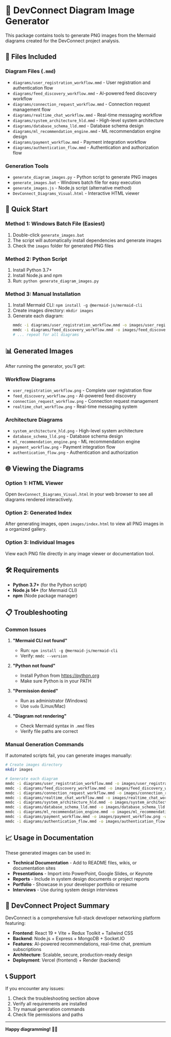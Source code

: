 # 🎨 DevConnect Diagram Image Generator

This package contains tools to generate PNG images from the Mermaid diagrams created for the DevConnect project analysis.

## 📁 Files Included

### Diagram Files (`.mmd`)
- `diagrams/user_registration_workflow.mmd` - User registration and authentication flow
- `diagrams/feed_discovery_workflow.mmd` - AI-powered feed discovery workflow
- `diagrams/connection_request_workflow.mmd` - Connection request management flow
- `diagrams/realtime_chat_workflow.mmd` - Real-time messaging workflow
- `diagrams/system_architecture_hld.mmd` - High-level system architecture
- `diagrams/database_schema_lld.mmd` - Database schema design
- `diagrams/ml_recommendation_engine.mmd` - ML recommendation engine design
- `diagrams/payment_workflow.mmd` - Payment integration workflow
- `diagrams/authentication_flow.mmd` - Authentication and authorization flow

### Generation Tools
- `generate_diagram_images.py` - Python script to generate PNG images
- `generate_images.bat` - Windows batch file for easy execution
- `generate_images.js` - Node.js script (alternative method)
- `DevConnect_Diagrams_Visual.html` - Interactive HTML viewer

## 🚀 Quick Start

### Method 1: Windows Batch File (Easiest)
1. Double-click `generate_images.bat`
2. The script will automatically install dependencies and generate images
3. Check the `images` folder for generated PNG files

### Method 2: Python Script
1. Install Python 3.7+
2. Install Node.js and npm
3. Run: `python generate_diagram_images.py`

### Method 3: Manual Installation
1. Install Mermaid CLI: `npm install -g @mermaid-js/mermaid-cli`
2. Create images directory: `mkdir images`
3. Generate each diagram:
   ```bash
   mmdc -i diagrams/user_registration_workflow.mmd -o images/user_registration_workflow.png
   mmdc -i diagrams/feed_discovery_workflow.mmd -o images/feed_discovery_workflow.png
   # ... repeat for all diagrams
   ```

## 📊 Generated Images

After running the generator, you'll get:

### Workflow Diagrams
- `user_registration_workflow.png` - Complete user registration flow
- `feed_discovery_workflow.png` - AI-powered feed discovery
- `connection_request_workflow.png` - Connection request management
- `realtime_chat_workflow.png` - Real-time messaging system

### Architecture Diagrams
- `system_architecture_hld.png` - High-level system architecture
- `database_schema_lld.png` - Database schema design
- `ml_recommendation_engine.png` - ML recommendation engine
- `payment_workflow.png` - Payment integration flow
- `authentication_flow.png` - Authentication and authorization

## 🌐 Viewing the Diagrams

### Option 1: HTML Viewer
Open `DevConnect_Diagrams_Visual.html` in your web browser to see all diagrams rendered interactively.

### Option 2: Generated Index
After generating images, open `images/index.html` to view all PNG images in a organized gallery.

### Option 3: Individual Images
View each PNG file directly in any image viewer or documentation tool.

## 🛠️ Requirements

- **Python 3.7+** (for the Python script)
- **Node.js 14+** (for Mermaid CLI)
- **npm** (Node package manager)

## 📋 Troubleshooting

### Common Issues

1. **"Mermaid CLI not found"**
   - Run: `npm install -g @mermaid-js/mermaid-cli`
   - Verify: `mmdc --version`

2. **"Python not found"**
   - Install Python from https://python.org
   - Make sure Python is in your PATH

3. **"Permission denied"**
   - Run as administrator (Windows)
   - Use `sudo` (Linux/Mac)

4. **"Diagram not rendering"**
   - Check Mermaid syntax in `.mmd` files
   - Verify file paths are correct

### Manual Generation Commands

If automated scripts fail, you can generate images manually:

```bash
# Create images directory
mkdir images

# Generate each diagram
mmdc -i diagrams/user_registration_workflow.mmd -o images/user_registration_workflow.png -w 1200 -H 800
mmdc -i diagrams/feed_discovery_workflow.mmd -o images/feed_discovery_workflow.png -w 1200 -H 800
mmdc -i diagrams/connection_request_workflow.mmd -o images/connection_request_workflow.png -w 1200 -H 800
mmdc -i diagrams/realtime_chat_workflow.mmd -o images/realtime_chat_workflow.png -w 1200 -H 800
mmdc -i diagrams/system_architecture_hld.mmd -o images/system_architecture_hld.png -w 1200 -H 800
mmdc -i diagrams/database_schema_lld.mmd -o images/database_schema_lld.png -w 1200 -H 800
mmdc -i diagrams/ml_recommendation_engine.mmd -o images/ml_recommendation_engine.png -w 1200 -H 800
mmdc -i diagrams/payment_workflow.mmd -o images/payment_workflow.png -w 1200 -H 800
mmdc -i diagrams/authentication_flow.mmd -o images/authentication_flow.png -w 1200 -H 800
```

## 📈 Usage in Documentation

These generated images can be used in:

- **Technical Documentation** - Add to README files, wikis, or documentation sites
- **Presentations** - Import into PowerPoint, Google Slides, or Keynote
- **Reports** - Include in system design documents or project reports
- **Portfolio** - Showcase in your developer portfolio or resume
- **Interviews** - Use during system design interviews

## 🎯 DevConnect Project Summary

DevConnect is a comprehensive full-stack developer networking platform featuring:

- **Frontend**: React 19 + Vite + Redux Toolkit + Tailwind CSS
- **Backend**: Node.js + Express + MongoDB + Socket.IO
- **Features**: AI-powered recommendations, real-time chat, premium subscriptions
- **Architecture**: Scalable, secure, production-ready design
- **Deployment**: Vercel (frontend) + Render (backend)

## 📞 Support

If you encounter any issues:

1. Check the troubleshooting section above
2. Verify all requirements are installed
3. Try manual generation commands
4. Check file permissions and paths

---

**Happy diagramming! 🎨✨**


